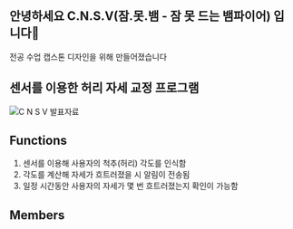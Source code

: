 ## 안녕하세요 C.N.S.V(잠.못.뱀 - 잠 못 드는 뱀파이어) 입니다👋

전공 수업 캡스톤 디자인을 위해 만들어졌습니다

## 센서를 이용한 허리 자세 교정 프로그램

![C N S V 발표자료](https://github.com/user-attachments/assets/69f47658-d6cb-424c-abf8-4e5c659cb3fa)


## Functions
1. 센서를 이용해 사용자의 척추(허리) 각도를 인식함
2. 각도를 계산해 자세가 흐트러졌을 시 알림이 전송됨
3. 일정 시간동안 사용자의 자세가 몇 번 흐트러졌는지 확인이 가능함

## Members



